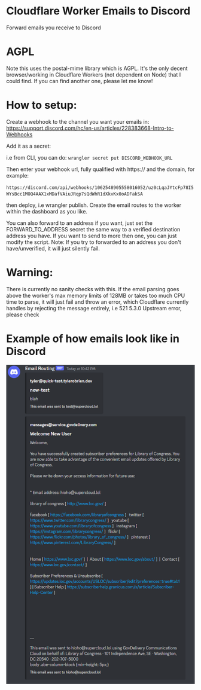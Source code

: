 # Cloudflare Worker Emails to Discord
Forward emails you receive to Discord

# AGPL
Note this uses the postal-mime library which is AGPL. It's the only decent browser/working in Cloudflare Workers (not dependent on Node) that I could find. If you can find another one, please let me know!

# How to setup:
Create a webhook to the channel you want your emails in:
https://support.discord.com/hc/en-us/articles/228383668-Intro-to-Webhooks

Add it as a secret:

i.e from CLI, you can do: `wrangler secret put DISCORD_WEBHOOK_URL`

Then enter your webhook url, fully qualified with https:// and the domain, for example:

`https://discord.com/api/webhooks/1062548905558016052/uz0cLqaJYtcFp78I5WYsBcc1MOQ4AAX1xMDafVAiuJRqp7sQdWhR1dXkvKx0oADFakSA`

then deploy, i.e wrangler publish. Create the email routes to the worker within the dashboard as you like.

You can also forward to an address if you want, just set the FORWARD_TO_ADDRESS secret the same way to a verified destination address you have. If you want to send to more then one, you can just modify the script.
Note: If you try to forwarded to an address you don't have/unverified, it will just silently fail.

# Warning:

There is currently no sanity checks with this. If the email parsing goes above the worker's max memory limits of 128MB or takes too much CPU time to parse, it will just fail and throw an error, which Cloudflare currently handles by rejecting the message entirely, i.e  521 5.3.0 Upstream error, please check


# Example of how emails look like in Discord

![Picture of Discord Email Embed](Discord_q6K8tc8Ke1.png "Email Discord Embed")

